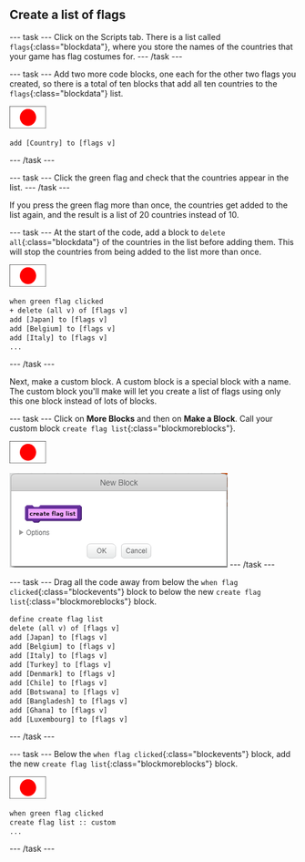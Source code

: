 ## Create a list of flags

--- task ---
Click on the Scripts tab. There is a list called `flags`{:class="blockdata"}, where you store the names of the countries that your game has flag costumes for.
--- /task ---

--- task ---
Add two more code blocks, one each for the other two flags you created, so there is a total of ten blocks that add all ten countries to the `flags`{:class="blockdata"} list.

![Flag sprite](images/flag-sprite.png)

```blocks
add [Country] to [flags v]
```
--- /task ---

--- task ---
Click the green flag and check that the countries appear in the list.
--- /task ---

If you press the green flag more than once, the countries get added to the list again, and the result is a list of 20 countries instead of 10.

--- task ---
At the start of the code, add a block to `delete all`{:class="blockdata"} of the countries in the list before adding them. This will stop the countries from being added to the list more than once.

![Flag sprite](images/flag-sprite.png)

```blocks
when green flag clicked
+ delete (all v) of [flags v]
add [Japan] to [flags v]
add [Belgium] to [flags v]
add [Italy] to [flags v]
...
```

--- /task ---

Next, make a custom block. A custom block is a special block with a name. The custom block you'll make will let you create a list of flags using only this one block instead of lots of blocks.

--- task ---
Click on **More Blocks** and then on **Make a Block**. Call your custom block `create flag list`{:class="blockmoreblocks"}.

![Flag sprite](images/flag-sprite.png)

![Add a block](images/add-block.png)
--- /task ---

--- task ---
Drag all the code away from below the `when flag clicked`{:class="blockevents"} block to below the new `create flag list`{:class="blockmoreblocks"} block.

```blocks
define create flag list
delete (all v) of [flags v]
add [Japan] to [flags v]
add [Belgium] to [flags v]
add [Italy] to [flags v]
add [Turkey] to [flags v]
add [Denmark] to [flags v]
add [Chile] to [flags v]
add [Botswana] to [flags v]
add [Bangladesh] to [flags v]
add [Ghana] to [flags v]
add [Luxembourg] to [flags v]
```

--- /task ---

--- task ---
Below the `when flag clicked`{:class="blockevents"} block, add the new `create flag list`{:class="blockmoreblocks"} block.

![Flag sprite](images/flag-sprite.png)

```blocks
when green flag clicked
create flag list :: custom
...
```

--- /task ---  
